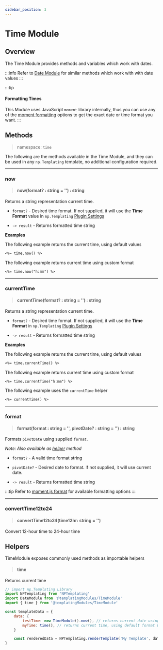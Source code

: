 ```yaml
---
sidebar_position: 3
---
```


# Time Module

## Overview
The Time Module provides methods and variables which work with dates.

:::info
Refer to [Date Module](/docs/templating-modules/date-module) for similar methods which work with with date values
:::

:::tip
#### Formatting Times

This Module uses JavaScript `moment` library internally, thus you can use any of the [moment formatting](https://momentjs.com/docs/#/parsing/string-format/) options to get the exact date or time format you want.
:::

## Methods
> namespace: `time`

The following are the methods available in the Time Module, and they can be used in any `np.Templating` template, no additional configuration required.

*****
### now
> #### now(format? : string = '') : string
Returns a string representation current time.

- `format?` - Desired time format. If not supplied, it will use the **Time Format** value in `np.Templating` [Plugin Settings](/docs/settings)

- `-> result` - Returns formatted time string

**Examples**

The following example returns the current time, using default values

```markdown
<%= time.now() %>
```

The following example returns current time using custom format

```markdown
<%= time.now("h:mm") %>
```

*****
### currentTime
> #### currentTime(format? : string = '') : string
Returns a string representation current time.

- `format?` - Desired time format. If not supplied, it will use the **Time Format** in `np.Templating` [Plugin Settings](/docs/settings)

- `-> result` - Returns formatted time string

**Examples**

The following example returns the current time, using default values

```markdown
<%= time.currentTime() %>
```

The following example returns current time using custom format

```markdown
<%= time.currentTime("h:mm") %>
```

The following example uses the `currentTime` helper

```markdown
<%= currentTime() %>
```

*****
### format
> #### format(format : string = '', pivotDate? : string = '') : string
Formats `pivotDate` using supplied `format`.

_Note: Also available as [helper](/docs/templating-modules/time-module#helpers) method_

- `format?` - A valid time format string
- `pivotDate?` - Desired date to format. If not supplied, it will use current date.

- `-> result` - Returns formatted time string

:::tip
Refer to [moment.js format](https://momentjs.com/docs/#/parsing/string-format/) for available formatting options
:::

*****
### convertTime12to24
> #### convertTime12to24(time12hr: string = '')
Convert 12-hour time to 24-hour time

## Helpers
TimeModule exposes commonly used methods as importable helpers

> #### time
Returns current time

```javascript
// import np.Templating Library
import NPTemplating from 'NPTemplating'
import DateModule from '@templatingModules/TimeModule'
import { time } from '@templatingModules/TimeModule'

const templateData = {
	data: {
		testTime: new TimeModule().now(), // returns current date using .now module method
		myTime: time(), // returns current time, using default format h:mm A
	}

	const renderedData = NPTemplating.renderTemplate('My Template', data)
}
```
